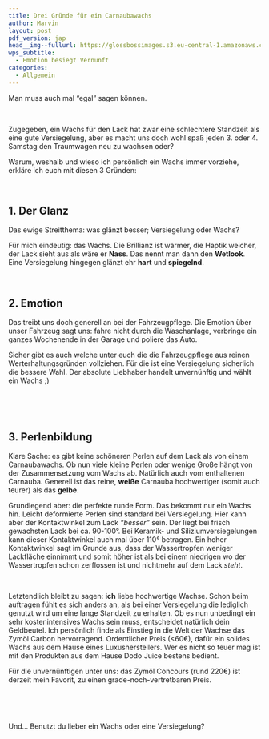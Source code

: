 ```yaml
---
title: Drei Gründe für ein Carnaubawachs
author: Marvin
layout: post
pdf_version: jap
head__img--fullurl: https://glossbossimages.s3.eu-central-1.amazonaws.com/headerimg/3carnauba.jpg
wps_subtitle:
  - Emotion besiegt Vernunft
categories:
  - Allgemein
---
```

Man muss auch mal &#8220;egal&#8221; sagen können.

&nbsp;

Zugegeben, ein Wachs für den Lack hat zwar eine schlechtere Standzeit als eine gute Versiegelung, aber es macht uns doch wohl spaß jeden 3. oder 4. Samstag den Traumwagen neu zu wachsen oder?

Warum, weshalb und wieso ich persönlich ein Wachs immer vorziehe, erkläre ich euch mit diesen 3 Gründen:

&nbsp;

## 1. Der Glanz

Das ewige Streitthema: was glänzt besser; Versiegelung oder Wachs?

Für mich eindeutig: das Wachs. Die Brillianz ist wärmer, die Haptik weicher, der Lack sieht aus als wäre er **Nass**. Das nennt man dann den **Wetlook**. Eine Versiegelung hingegen glänzt ehr **hart** und **spiegelnd**.

&nbsp;

## 2. Emotion

Das treibt uns doch generell an bei der Fahrzeugpflege. Die Emotion über unser Fahrzeug sagt uns: fahre nicht durch die Waschanlage, verbringe ein ganzes Wochenende in der Garage und poliere das Auto.

Sicher gibt es auch welche unter euch die die Fahrzeugpflege aus reinen Werterhaltungsgründen vollziehen. Für die ist eine Versiegelung sicherlich die bessere Wahl. Der absolute Liebhaber handelt unvernünftig und wählt ein Wachs ;)

&nbsp;

&nbsp;

## 3. Perlenbildung

Klare Sache: es gibt keine schöneren Perlen auf dem Lack als von einem Carnaubawachs. Ob nun viele kleine Perlen oder wenige Große hängt von der Zusammensetzung vom Wachs ab. Natürlich auch vom enthaltenen Carnauba. Generell ist das reine, **weiße** Carnauba hochwertiger (somit auch teurer) als das **gelbe**.

Grundlegend aber: die perfekte runde Form. Das bekommt nur ein Wachs hin. Leicht deformierte Perlen sind standard bei Versiegelung. Hier kann aber der Kontaktwinkel zum Lack *&#8220;besser&#8221;* sein. Der liegt bei frisch gewachsten Lack bei ca. 90-100°. Bei Keramik- und Siliziumversiegelungen kann dieser Kontaktwinkel auch mal über 110° betragen. Ein hoher Kontaktwinkel sagt im Grunde aus, dass der Wassertropfen weniger Lackfläche einnimmt und somit höher ist als bei einem niedrigen wo der Wassertropfen schon zerflossen ist und nichtmehr auf dem Lack *steht*.

&nbsp;

Letztendlich bleibt zu sagen: __ich__ liebe hochwertige Wachse. Schon beim auftragen fühlt es sich anders an, als bei einer Versiegelung die lediglich genutzt wird um eine lange Standzeit zu erhalten. Ob es nun unbedingt ein sehr kostenintensives Wachs sein muss, entscheidet natürlich dein Geldbeutel. Ich persönlich finde als Einstieg in die Welt der Wachse das Zymöl Carbon hervorragend. Ordentlicher Preis (<60€), dafür ein solides Wachs aus dem Hause eines Luxusherstellers. Wer es nicht so teuer mag ist mit den Produkten aus dem Hause Dodo Juice bestens bedient.

Für die unvernünftigen unter uns: das Zymöl Concours (rund 220€) ist derzeit mein Favorit, zu einen grade-noch-vertretbaren Preis.

&nbsp;

&nbsp;

Und&#8230; Benutzt du lieber ein Wachs oder eine Versiegelung?

